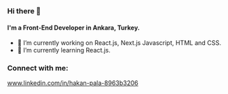 ### Hi there 👋
#### I'm a Front-End Developer in Ankara, Turkey.

- 🔭 I’m currently working on React.js, Next.js Javascript, HTML and CSS.
- 🌱 I’m currently learning React.js.
### Connect with me:
www.linkedin.com/in/hakan-pala-8963b3206
<!---
Hakan9797/Hakan9797 is a ✨ special ✨ repository because its `README.md` (this file) appears on your GitHub profile.
You can click the Preview link to take a look at your changes.
--->
